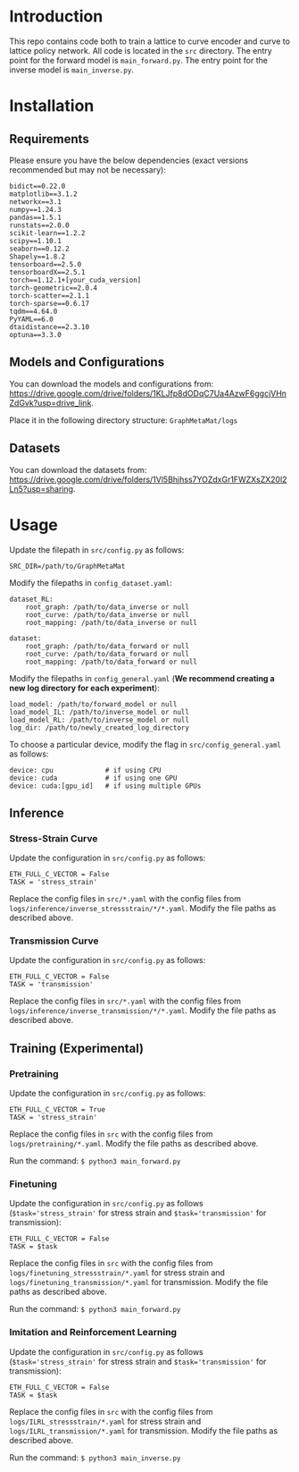 # Introduction

This repo contains code both to train a lattice to curve encoder and curve to lattice policy network. All code is located in the `src` directory. The entry point for the forward model is `main_forward.py`. The entry point for the inverse model is `main_inverse.py`.

# Installation

## Requirements

Please ensure you have the below dependencies (exact versions recommended but may not be necessary):
```
bidict==0.22.0
matplotlib==3.1.2
networkx==3.1
numpy==1.24.3
pandas==1.5.1
runstats==2.0.0
scikit-learn==1.2.2
scipy==1.10.1
seaborn==0.12.2
Shapely==1.8.2
tensorboard==2.5.0
tensorboardX==2.5.1
torch==1.12.1+[your_cuda_version]
torch-geometric==2.0.4
torch-scatter==2.1.1
torch-sparse==0.6.17
tqdm==4.64.0
PyYAML==6.0
dtaidistance==2.3.10
optuna==3.3.0
```

## Models and Configurations

You can download the models and configurations from: https://drive.google.com/drive/folders/1KLJfp8dODqC7Ua4AzwF6ggcjVHnZdGvk?usp=drive_link.

Place it in the following directory structure: `GraphMetaMat/logs`

## Datasets

You can download the datasets from: https://drive.google.com/drive/folders/1Vl5Bhjhss7YOZdxGr1FWZXsZX20l2Ln5?usp=sharing.

# Usage

Update the filepath in `src/config.py` as follows:

```
SRC_DIR=/path/to/GraphMetaMat
```

Modify the filepaths in `config_dataset.yaml`:

```
dataset_RL:
    root_graph: /path/to/data_inverse or null
    root_curve: /path/to/data_inverse or null
    root_mapping: /path/to/data_inverse or null

dataset:
    root_graph: /path/to/data_forward or null
    root_curve: /path/to/data_forward or null
    root_mapping: /path/to/data_forward or null
```

Modify the filepaths in `config_general.yaml` (**We recommend creating a new log directory for each experiment**):

```
load_model: /path/to/forward_model or null
load_model_IL: /path/to/inverse_model or null
load_model_RL: /path/to/inverse_model or null
log_dir: /path/to/newly_created_log_directory
```

To choose a particular device, modify the flag in `src/config_general.yaml` as follows:

```
device: cpu             # if using CPU
device: cuda            # if using one GPU
device: cuda:[gpu_id]   # if using multiple GPUs
```

## Inference

### Stress-Strain Curve

Update the configuration in `src/config.py` as follows:
```
ETH_FULL_C_VECTOR = False
TASK = 'stress_strain'
```

Replace the config files in `src/*.yaml` with  the config files from `logs/inference/inverse_stressstrain/*/*.yaml`. Modify the file paths as described above.

### Transmission Curve

Update the configuration in `src/config.py` as follows:
```
ETH_FULL_C_VECTOR = False
TASK = 'transmission'
```

Replace the config files in `src/*.yaml` with  the config files from `logs/inference/inverse_transmission/*/*.yaml`. Modify the file paths as described above.

## Training (Experimental)

### Pretraining

Update the configuration in `src/config.py` as follows:
```
ETH_FULL_C_VECTOR = True
TASK = 'stress_strain'
```

Replace the config files in `src` with  the config files from `logs/pretraining/*.yaml`. Modify the file paths as described above.

Run the command: `$ python3 main_forward.py`

### Finetuning

Update the configuration in `src/config.py` as follows (`$task='stress_strain'` for stress strain and `$task='transmission'` for transmission):

```
ETH_FULL_C_VECTOR = False
TASK = $task
```

Replace the config files in `src` with  the config files from `logs/finetuning_stressstrain/*.yaml` for stress strain and `logs/finetuning_transmission/*.yaml` for transmission. Modify the file paths as described above.

Run the command: `$ python3 main_forward.py`

### Imitation and Reinforcement Learning


Update the configuration in `src/config.py` as follows (`$task='stress_strain'` for stress strain and `$task='transmission'` for transmission):

```
ETH_FULL_C_VECTOR = False
TASK = $task
```

Replace the config files in `src` with  the config files from `logs/ILRL_stressstrain/*.yaml` for stress strain and `logs/ILRL_transmission/*.yaml` for transmission. Modify the file paths as described above.

Run the command: `$ python3 main_inverse.py`